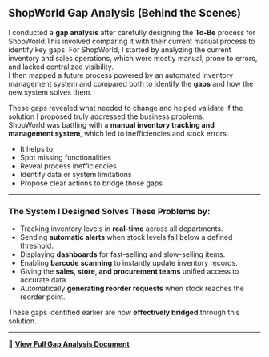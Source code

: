 ##  ShopWorld Gap Analysis (Behind the Scenes)

I conducted a **gap analysis** after carefully designing the **To-Be** process for ShopWorld.This involved comparing it with their current manual process to identify key gaps. 
For ShopWorld, I started by analyzing the current inventory and sales operations, which were mostly manual, prone to errors, and lacked centralized visibility.  
I then mapped a future process powered by an automated inventory management system and compared both to identify the **gaps** and how the new system solves them.


These gaps revealed what needed to change and helped validate if the solution I proposed truly addressed the business problems.  
ShopWorld was battling with a **manual inventory tracking and management system**, which led to inefficiencies and stock errors.

- It helps to:
- Spot missing functionalities
- Reveal process inefficiencies
- Identify data or system limitations
- Propose clear actions to bridge those gaps

---

### The System I Designed Solves These Problems by:
- Tracking inventory levels in **real-time** across all departments.  
- Sending **automatic alerts** when stock levels fall below a defined threshold.  
- Displaying **dashboards** for fast-selling and slow-selling items.  
- Enabling **barcode scanning** to instantly update inventory records.  
- Giving the **sales, store, and procurement teams** unified access to accurate data.  
- Automatically **generating reorder requests** when stock reaches the reorder point.

These gaps identified earlier are now **effectively bridged** through this solution.

---

📄 **[View Full Gap Analysis Document](link)**
